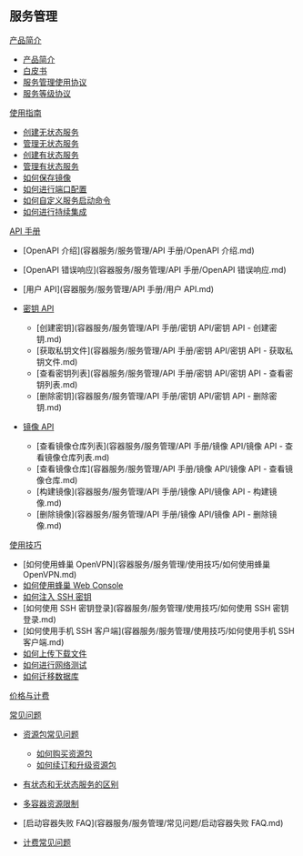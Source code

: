 ## 服务管理

[产品简介]()
 
  * [产品简介](容器服务/服务管理/产品简介/服务管理产品简介.md)
  * [白皮书](容器服务/服务管理/产品简介/容器服务白皮书.md)
  * [服务管理使用协议](容器服务/服务管理/产品简介/服务管理功能使用协议.md)
  * [服务等级协议](容器服务/服务管理/产品简介/服务管理服务等级协议（SLA）.md)

[使用指南]()

  * [创建无状态服务](容器服务/服务管理/使用指南/创建无状态服务.md)
  * [管理无状态服务](容器服务/服务管理/使用指南/管理无状态服务.md)
  * [创建有状态服务](容器服务/服务管理/使用指南/创建有状态服务.md)
  * [管理有状态服务](容器服务/服务管理/使用指南/管理有状态服务.md)
  * [如何保存镜像](容器服务/服务管理/使用指南/如何保存镜像.md)
  * [如何进行端口配置](容器服务/服务管理/使用指南/如何进行端口配置.md)
  * [如何自定义服务启动命令](容器服务/服务管理/使用指南/如何自定义服务启动命令.md)
  * [如何进行持续集成](容器服务/服务管理/使用指南/如何进行持续集成.md)

[API 手册]()

* [OpenAPI 介绍](容器服务/服务管理/API 手册/OpenAPI 介绍.md)
* [OpenAPI 错误响应](容器服务/服务管理/API 手册/OpenAPI 错误响应.md)
* [用户 API](容器服务/服务管理/API 手册/用户 API.md)
* [密钥 API]()

  * [创建密钥](容器服务/服务管理/API 手册/密钥 API/密钥 API - 创建密钥.md)
  * [获取私钥文件](容器服务/服务管理/API 手册/密钥 API/密钥 API - 获取私钥文件.md)
  * [查看密钥列表](容器服务/服务管理/API 手册/密钥 API/密钥 API - 查看密钥列表.md)
  * [删除密钥](容器服务/服务管理/API 手册/密钥 API/密钥 API - 删除密钥.md)

* [镜像 API]()

  * [查看镜像仓库列表](容器服务/服务管理/API 手册/镜像 API/镜像 API - 查看镜像仓库列表.md)
  * [查看镜像仓库](容器服务/服务管理/API 手册/镜像 API/镜像 API - 查看镜像仓库.md)
  * [构建镜像](容器服务/服务管理/API 手册/镜像 API/镜像 API - 构建镜像.md)
  * [删除镜像](容器服务/服务管理/API 手册/镜像 API/镜像 API - 删除镜像.md)

[使用技巧]()
  * [如何使用蜂巢 OpenVPN](容器服务/服务管理/使用技巧/如何使用蜂巢 OpenVPN.md)
  * [如何使用蜂巢 Web Console](容器服务/服务管理/使用技巧/如何使用蜂巢WebConsole.md)
  * [如何注入 SSH 密钥](容器服务/服务管理/使用技巧/如何注入SSH密钥.md)
  * [如何使用 SSH 密钥登录](容器服务/服务管理/使用技巧/如何使用 SSH 密钥登录.md)
  * [如何使用手机 SSH 客户端](容器服务/服务管理/使用技巧/如何使用手机 SSH 客户端.md)
  * [如何上传下载文件](容器服务/服务管理/使用技巧/如何上传下载文件.md)
  * [如何进行网络测试](容器服务/服务管理/使用技巧/如何进行网络测试.md)
  * [如何迁移数据库](容器服务/服务管理/使用技巧/如何迁移数据库.md)

[价格与计费](容器服务/服务管理/服务管理价格与计费.md)

[常见问题]()

* [资源包常见问题]()

  * [如何购买资源包](容器服务/服务管理/常见问题/资源包常见问题/如何购买服务资源包.md)
  * [如何续订和升级资源包](容器服务/服务管理/常见问题/资源包常见问题/如何续订和升级服务资源包.md)
* [有状态和无状态服务的区别](容器服务/服务管理/常见问题/有状态服务和无状态服务的区别.md)
* [多容器资源限制](容器服务/服务管理/常见问题/多容器资源限制.md)
* [启动容器失败 FAQ](容器服务/服务管理/常见问题/启动容器失败 FAQ.md)
* [计费常见问题](容器服务/服务管理/常见问题/计费常见问题.md)